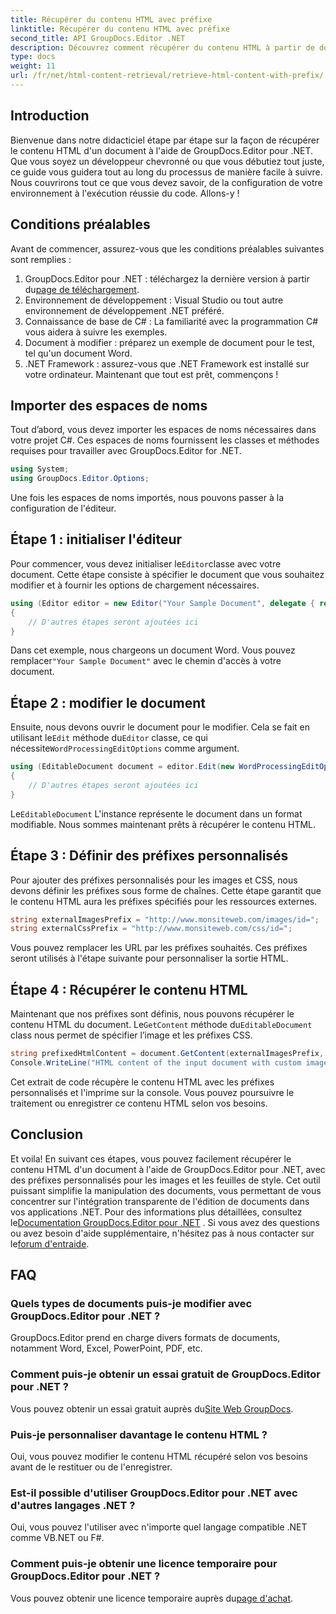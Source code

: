 ```yaml
---
title: Récupérer du contenu HTML avec préfixe
linktitle: Récupérer du contenu HTML avec préfixe
second_title: API GroupDocs.Editor .NET
description: Découvrez comment récupérer du contenu HTML à partir de documents à l'aide de GroupDocs.Editor pour .NET avec des préfixes personnalisés pour les images et les feuilles de style. Guide étape par étape inclus.
type: docs
weight: 11
url: /fr/net/html-content-retrieval/retrieve-html-content-with-prefix/
---
```

## Introduction
Bienvenue dans notre didacticiel étape par étape sur la façon de récupérer le contenu HTML d'un document à l'aide de GroupDocs.Editor pour .NET. Que vous soyez un développeur chevronné ou que vous débutiez tout juste, ce guide vous guidera tout au long du processus de manière facile à suivre. Nous couvrirons tout ce que vous devez savoir, de la configuration de votre environnement à l'exécution réussie du code. Allons-y !
## Conditions préalables
Avant de commencer, assurez-vous que les conditions préalables suivantes sont remplies :
1.  GroupDocs.Editor pour .NET : téléchargez la dernière version à partir du[page de téléchargement](https://releases.groupdocs.com/editor/net/).
2. Environnement de développement : Visual Studio ou tout autre environnement de développement .NET préféré.
3. Connaissance de base de C# : La familiarité avec la programmation C# vous aidera à suivre les exemples.
4. Document à modifier : préparez un exemple de document pour le test, tel qu'un document Word.
5. .NET Framework : assurez-vous que .NET Framework est installé sur votre ordinateur.
Maintenant que tout est prêt, commençons !
## Importer des espaces de noms
Tout d’abord, vous devez importer les espaces de noms nécessaires dans votre projet C#. Ces espaces de noms fournissent les classes et méthodes requises pour travailler avec GroupDocs.Editor for .NET.
```csharp
using System;
using GroupDocs.Editor.Options;
```
Une fois les espaces de noms importés, nous pouvons passer à la configuration de l'éditeur.
## Étape 1 : initialiser l'éditeur
 Pour commencer, vous devez initialiser le`Editor`classe avec votre document. Cette étape consiste à spécifier le document que vous souhaitez modifier et à fournir les options de chargement nécessaires.
```csharp
using (Editor editor = new Editor("Your Sample Document", delegate { return new WordProcessingLoadOptions(); }))
{
    // D'autres étapes seront ajoutées ici
}
```
 Dans cet exemple, nous chargeons un document Word. Vous pouvez remplacer`"Your Sample Document"` avec le chemin d'accès à votre document.
## Étape 2 : modifier le document
 Ensuite, nous devons ouvrir le document pour le modifier. Cela se fait en utilisant le`Edit` méthode du`Editor` classe, ce qui nécessite`WordProcessingEditOptions` comme argument.
```csharp
using (EditableDocument document = editor.Edit(new WordProcessingEditOptions()))
{
    // D'autres étapes seront ajoutées ici
}
```
 Le`EditableDocument` L'instance représente le document dans un format modifiable. Nous sommes maintenant prêts à récupérer le contenu HTML.
## Étape 3 : Définir des préfixes personnalisés
Pour ajouter des préfixes personnalisés pour les images et CSS, nous devons définir les préfixes sous forme de chaînes. Cette étape garantit que le contenu HTML aura les préfixes spécifiés pour les ressources externes.
```csharp
string externalImagesPrefix = "http://www.monsiteweb.com/images/id=";
string externalCssPrefix = "http://www.monsiteweb.com/css/id=";
```
Vous pouvez remplacer les URL par les préfixes souhaités. Ces préfixes seront utilisés à l'étape suivante pour personnaliser la sortie HTML.
## Étape 4 : Récupérer le contenu HTML
Maintenant que nos préfixes sont définis, nous pouvons récupérer le contenu HTML du document. Le`GetContent` méthode du`EditableDocument` class nous permet de spécifier l’image et les préfixes CSS.
```csharp
string prefixedHtmlContent = document.GetContent(externalImagesPrefix, externalCssPrefix);
Console.WriteLine("HTML content of the input document with custom image and stylesheet prefixes: {0}", prefixedHtmlContent);
```
Cet extrait de code récupère le contenu HTML avec les préfixes personnalisés et l'imprime sur la console. Vous pouvez poursuivre le traitement ou enregistrer ce contenu HTML selon vos besoins.
## Conclusion
Et voila! En suivant ces étapes, vous pouvez facilement récupérer le contenu HTML d'un document à l'aide de GroupDocs.Editor pour .NET, avec des préfixes personnalisés pour les images et les feuilles de style. Cet outil puissant simplifie la manipulation des documents, vous permettant de vous concentrer sur l'intégration transparente de l'édition de documents dans vos applications .NET.
 Pour des informations plus détaillées, consultez le[Documentation GroupDocs.Editor pour .NET](https://reference.groupdocs.com/editor/net/) . Si vous avez des questions ou avez besoin d'aide supplémentaire, n'hésitez pas à nous contacter sur le[forum d'entraide](https://forum.groupdocs.com/c/editor/20).
## FAQ
### Quels types de documents puis-je modifier avec GroupDocs.Editor pour .NET ?
GroupDocs.Editor prend en charge divers formats de documents, notamment Word, Excel, PowerPoint, PDF, etc.
### Comment puis-je obtenir un essai gratuit de GroupDocs.Editor pour .NET ?
 Vous pouvez obtenir un essai gratuit auprès du[Site Web GroupDocs](https://releases.groupdocs.com/).
### Puis-je personnaliser davantage le contenu HTML ?
Oui, vous pouvez modifier le contenu HTML récupéré selon vos besoins avant de le restituer ou de l'enregistrer.
### Est-il possible d'utiliser GroupDocs.Editor pour .NET avec d'autres langages .NET ?
Oui, vous pouvez l'utiliser avec n'importe quel langage compatible .NET comme VB.NET ou F#.
### Comment puis-je obtenir une licence temporaire pour GroupDocs.Editor pour .NET ?
 Vous pouvez obtenir une licence temporaire auprès du[page d'achat](https://purchase.groupdocs.com/temporary-license/).